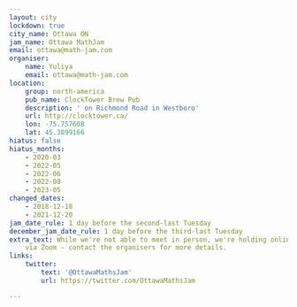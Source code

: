 ```yaml
---
layout: city
lockdown: true
city_name: Ottawa ON
jam_name: Ottawa MathJam
email: ottawa@math-jam.com
organiser:
    name: Yuliya
    email: ottawa@math-jam.com
location:
    group: north-america
    pub_name: ClockTower Brew Pub
    description: ' on Richmond Road in Westboro'
    url: http://clocktower.ca/
    lon: -75.757608
    lat: 45.3899166
hiatus: false
hiatus_months:
    - 2020-03
    - 2022-05
    - 2022-06
    - 2022-08
    - 2023-05
changed_dates:
    - 2018-12-18
    - 2021-12-20
jam_date_rule: 1 day before the second-last Tuesday
december_jam_date_rule: 1 day before the third-last Tuesday
extra_text: While we're not able to meet in person, we're holding online MathJams
    via Zoom - contact the organisers for more details.
links:
    twitter:
        text: '@OttawaMathsJam'
        url: https://twitter.com/OttawaMathsJam

---
```


